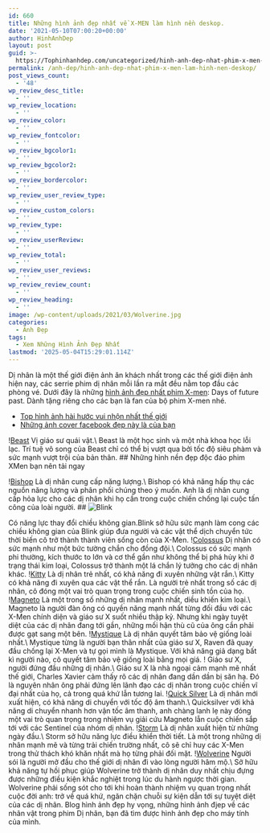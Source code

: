 ```yaml
---
id: 660
title: Những hình ảnh đẹp nhất về X-MEN làm hình nền deskop.
date: '2021-05-10T07:00:20+00:00'
author: HinhAnhDep
layout: post
guid: >-
  https://Tophinhanhdep.com/uncategorized/hinh-anh-dep-nhat-phim-x-men-lam-hinh-nen-deskop/
permalink: /anh-dep/hinh-anh-dep-nhat-phim-x-men-lam-hinh-nen-deskop/
post_views_count:
  - '48'
wp_review_desc_title:
  - ''
wp_review_location:
  - ''
wp_review_color:
  - ''
wp_review_fontcolor:
  - ''
wp_review_bgcolor1:
  - ''
wp_review_bgcolor2:
  - ''
wp_review_bordercolor:
  - ''
wp_review_user_review_type:
  - ''
wp_review_custom_colors:
  - ''
wp_review_type:
  - ''
wp_review_userReview:
  - ''
wp_review_total:
  - ''
wp_review_user_reviews:
  - ''
wp_review_review_count:
  - ''
wp_review_heading:
  - ''
image: /wp-content/uploads/2021/03/Wolverine.jpg
categories:
  - Ảnh Đẹp
tags:
  - Xem Những Hình Ảnh Đẹp Nhất
lastmod: '2025-05-04T15:29:01.114Z'
---
```

Dị nhân là một thế giới điện ảnh ăn khách nhất trong các thế giới điện ảnh hiện nay, các serrie phim dị nhân mỗi lần ra mắt đều nằm top đầu các phòng vé. Dưới đây là những [hình ảnh đẹp nhất phim X-men](https://tophinhanhdep.com/anh-dep/hinh-anh-dep-nhat-phim-x-men-lam-hinh-nen-deskop/): Days of future past. Dành tặng riêng cho các bạn là fan của bộ phim X-men nhé.

- [Top hình ảnh hài hước vui nhộn nhất thế giới](https://tophinhanhdep.com/anh-hai-huoc/hinh-anh-hai-huoc-vui-nhon-nhat-the-gioi/)
- [Những ảnh cover facebook đẹp này là của bạn](https://tophinhanhdep.com/anh-bia-dep/anh-bia-facebook-dep-nen-download/)

\![Beast](https://tophinhanhdep.com/wp-content/uploads/2021/03/Beast.jpg) Vị giáo sư quái vật.\ Beast là một học sinh và một nhà khoa học lỗi lạc. Trí tuệ vô song của Beast chỉ có thể bị vượt qua bởi tốc độ siêu phàm và sức mạnh vượt trội của bản thân. ## Những hình nền đẹp độc đáo phim XMen bạn nên tải ngay

\![Bishop](https://tophinhanhdep.com/wp-content/uploads/2021/03/Bishop.jpg) Là dị nhân cung cấp năng lượng.\ Bishop có khả năng hấp thụ các nguồn năng lượng và phân phối chúng theo ý muốn. Anh là dị nhân cung cấp hỏa lực cho các dị nhân khi họ cần trong cuộc chiến chống lại cuộc tấn công của loài người. ## ![Blink](https://tophinhanhdep.com/wp-content/uploads/2021/03/Blink.jpg)

Có năng lực thay đổi chiều không gian.Blink sở hữu sức mạnh làm cong các chiều không gian của Blink giúp đưa người và các vật thể dịch chuyển tức thời biến cô trở thành thành viên sống còn của X-Men. \![Colossus](https://tophinhanhdep.com/wp-content/uploads/2021/03/Colossus.jpg) Dị nhân có sức mạnh như một bức tường chắn cho đồng đội.\ Colossus có sức mạnh phi thường, kích thước to lớn và cơ thể gần như không thể bị phá hủy khi ở trạng thái kim loại, Colossus trở thành một lá chắn lý tưởng cho các dị nhân khác. \![Kitty](https://tophinhanhdep.com/wp-content/uploads/2021/03/Kitty.jpg) Là dị nhân trẻ nhất, có khả năng đi xuyên những vật rắn.\ Kitty có khả năng đi xuyên qua các vật thể rắn. Là người trẻ nhất trong số các dị nhân, cô đóng một vai trò quan trọng trong cuộc chiến sinh tồn của họ. \![Magneto](https://tophinhanhdep.com/wp-content/uploads/2021/03/Magneto.jpg) Là một trong số những dị nhân mạnh nhất, diều khiến kim loại.\ Magneto là người đàn ông có quyền năng mạnh nhất từng đối đầu với các X-Men chính diện và giáo sư X suốt nhiều thập kỷ. Nhưng khi ngày tuyệt diệt của các dị nhân đang tới gần, những mối hận thù cũ của ông cần phải được gạt sang một bên. \![Mystique](https://tophinhanhdep.com/wp-content/uploads/2021/03/Mystique.jpg) Là dị nhân quyết tâm bảo vệ giống loài nhất.\ Mystique từng là người bạn thân nhất của giáo sư X, Raven đã quay đầu chống lại X-Men và tự gọi mình là Mystique. Với khả năng giả dạng bất kì người nào, cô quyết tâm bảo vệ giống loài bằng mọi giá. \![](https://tophinhanhdep.com/wp-content/uploads/2021/03/Professor_X.jpg) Giáo sư X, người đứng đầu những dị nhân.\ Giáo sư X là nhà ngoại cảm mạnh mẽ nhất thế giới, Charles Xavier cảm thấy rõ các dị nhân đang dần dần bị săn hạ. Đó là nguyên nhân ông phải đứng lên lãnh đạo các dị nhân trong cuộc chiến vĩ đại nhất của họ, cả trong quá khứ lẫn tương lai. \![Quick Silver](https://tophinhanhdep.com/wp-content/uploads/2021/03/Quick_Silver.jpg) Là dị nhân mới xuất hiện, có khả năng di chuyển với tốc độ âm thanh.\ Quicksilver với khả năng di chuyển nhanh hơn vận tốc âm thanh, anh chàng lanh lẹ này đóng một vai trò quan trọng trong nhiệm vụ giải cứu Magneto lẫn cuộc chiến sắp tới với các Sentinel của nhóm dị nhân. \![Storm](https://tophinhanhdep.com/wp-content/uploads/2021/03/Storm.jpg) Là dị nhân xuất hiện từ những ngày đầu.\ Storm sở hữu năng lực điều khiển thời tiết. Là một trong những dị nhân mạnh mẽ và từng trải chiến trường nhất, cô sẽ chỉ huy các X-Men trong thử thách khó khăn nhất mà họ từng phải đối mặt. \![Wolverine](https://tophinhanhdep.com/wp-content/uploads/2021/03/Wolverine.jpg) Người sói là người mở đầu cho thế giới dị nhân đi vào lòng người hâm mộ.\ Sở hữu khả năng tự hồi phục giúp Wolverine trở thành dị nhân duy nhất chịu đựng được những điều kiện khắc nghiệt trong lúc du hành ngược thời gian. Wolverine phải sống sót cho tới khi hoàn thành nhiệm vụ quan trọng nhất cuộc đời anh: trở về quá khứ, ngăn chặn chuỗi sự kiện dẫn tới sự tuyệt diệt của các dị nhân. Blog hình ảnh đẹp hy vọng, những hình ảnh đjep về các nhân vật trong phim Dị nhân, bạn đã tìm được hình ảnh đẹp cho máy tính của mình.
